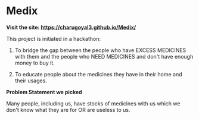 # Medix

**Visit the site: https://charugoyal3.github.io/Medix/**

This project is initiated in a hackathon:

1. To bridge the gap between the people who have EXCESS MEDICINES with them and the people who NEED MEDICINES and don't have enough money to buy it.

2. To educate people about the medicines they have in their home and their usages.


**Problem Statement we picked**

Many people, including us, have stocks of medicines with us which we don't know what they are for OR are useless to us.

